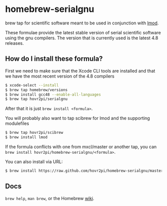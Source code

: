 homebrew-serialgnu
=================
brew tap for scientific software meant to be used in conjunction with [lmod][].

These formulae provide the latest stable version of serial scientific software using the gnu compilers.
The version that is currently used is the latest 4.8 releases. 

How do I install these formula?
--------------------------------

First we need to make sure that the Xcode CLI tools are installed and that we have the most recent version
of the 4.8 compilers

```bash
$ xcode-select --install
$ brew tap homebrew/versions
$ brew install gcc48 --enable-all-languages
$ brew tap hovr2pi/serialgnu 
```
After that it is just `brew install <formula>`.

You will probably also want to tap scibrew for lmod and the supporting modulefiles

```bash
$ brew tap hovr2pi/scibrew
$ brew install lmod
```

If the formula conflicts with one from mxcl/master or another tap, you can `brew install hovr2pi/homebrew-serialgnu/<formula>`.

You can also install via URL:

```bash
$ brew install https://raw.github.com/hovr2pi/homebrew-serialgnu/master/<formula>.rb
```

Docs
----
`brew help`, `man brew`, or the Homebrew [wiki][].

[wiki]:http://wiki.github.com/mxcl/homebrew
[lmod]:http://sourceforge.net/projects/lmod
